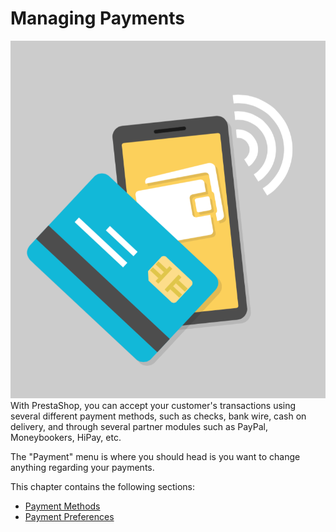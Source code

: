 # Managing Payments

![](<../../../.gitbook/assets/51839930 (4) (4) (1).png>)With PrestaShop, you can accept your customer's transactions using several different payment methods, such as checks, bank wire, cash on delivery, and through several partner modules such as PayPal, Moneybookers, HiPay, etc.

The "Payment" menu is where you should head is you want to change anything regarding your payments.&#x20;

This chapter contains the following sections:

* [Payment Methods](payment-methods.md)
* [Payment Preferences](payment-preferences.md)
